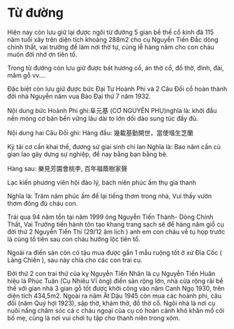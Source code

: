 # Từ đường

Hiện nay còn lưu giữ lại được ngôi từ đường 5 gian bề thế cổ kính đã 115 năm tuổi xây trên diện tích khoảng 288m2 cho cụ Nguyễn Tiến Đắc dòng chính thất, vai trưởng để làm nơi thờ tự, cúng lễ hàng năm cho con cháu muôn đời nhớ ơn tiên tổ.

Trong từ đường còn lưu giữ được bát hương cổ, án thờ cổ, đồ thờ, đỉnh, đài, mâm gỗ vv….

Đặc biệt còn lưu giữ được bức Đại Tự Hoành Phi và 2 Câu Đối cổ hoàn thành đời nhà Nguyễn năm vua Bảo Đại thứ 7 năm 1932.

Nội dung bức Hoành Phi ghi:阜元基 (CƠ NGUYÊN PHỤ)nghĩa là: khởi đầu nền móng cơ bản bền vững lâu dài to lớn dồi dào sung túc đầy đủ.

Nội dung hai Câu Đối ghi:
Hàng đầu: 幾載基勤開世，當使堦生芝蘭

Kỷ tải cơ cần khai thế, đương sử giai sinh chi lan
Nghĩa là: Bao năm cần cù gian lao gây dựng sự nghiệp, để nay bằng bạn bằng bè.

Hàng sau: 樂見芳園會桃李, 百年福蔭樹家聲

Lạc kiến phương viên hội đào lý, bách niên phúc ấm thụ gia thanh

Nghĩa là: Trăm năm phúc ấm để lại tiếng thơm trong nhà, Vui thấy vườn thơm đông đủ cháu con.

Trải qua 94 năm tồn tại năm 1999 ông Nguyễn Tiến Thành- Dòng Chính Thất, Vai Trưởng tiến hành tôn tạo khang trang sạch sẽ để hàng năm giỗ cụ đời thứ 2 Nguyễn Tiến Thi (29/12 âm lịch ) anh em con cháu về tụ họp trước là cúng tổ tiên sau con cháu hưởng lộc tiên tổ.

Ngoài ra điền sản còn có tậu mua được gần 1 mẫu ruộng tốt ở xứ Đìa Cốc ( Làng Chiền ), sau này chia cho các con trai cụ.

Đời thứ 2 con trai thứ của kỵ Nguyễn Tiến Nhân là cụ Nguyễn Tiến Huân hiệu là Phúc Tuân (Cụ Nhiêu Vĩ ông) điền sản rộng lớn, nhà cửa rộng rãi bề thế với gian nhà 3 gian gỗ tốt được khởi công vào năm Canh Ngọ 1930, trên diện tích 434,5m2. Ngoài ra năm Ất Dậu 1945 còn mua các hoành phi, câu đối (năm Quý hợi 1923), sập thờ, khám thờ, đồ thờ cổ. Ngôi nhà là nơi cụ nuôi nấng chăm sóc cá c cháu ngoại của cụ có hoàn cảnh khó khăn mồ côi bố mẹ, cũng là nơi vui chơi tụ tập cho thanh niên trong xóm.

